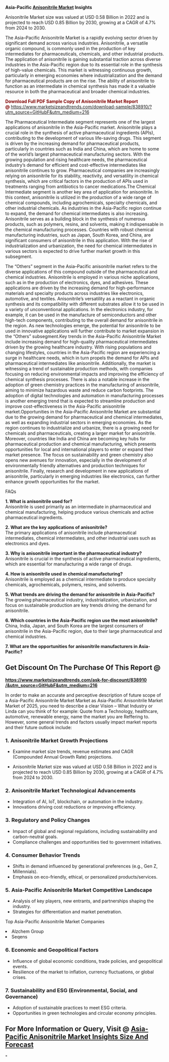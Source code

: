 <p><strong>Asia-Pacific&nbsp;<a href=""https://www.marketsizeandtrends.com/download-sample/838910/&amp;utm_source=GitHubF&amp;utm_medium=216"">Anisonitrile Market</a> Insights</strong></p><p>Anisonitrile Market size was valued at USD 0.58 Billion in 2022 and is projected to reach USD 0.85 Billion by 2030, growing at a CAGR of 4.7% from 2024 to 2030.</p><p><p>The Asia–Pacific Anisonitrile Market is a rapidly evolving sector driven by significant demand across various industries. Anisonitrile, a versatile organic compound, is commonly used in the production of key intermediates for pharmaceuticals, chemicals, and other industrial products. The application of anisonitrile is gaining substantial traction across diverse industries in the Asia-Pacific region due to its essential role in the synthesis of high-value chemicals. This market is witnessing continuous growth, particularly in emerging economies where industrialization and the demand for pharmaceutical products are on the rise. The ability of anisonitrile to function as an intermediate in chemical synthesis has made it a valuable resource in both the pharmaceutical and broader chemical industries. <p><strong><span style="color: #800000;">Download Full PDF Sample Copy of Anisonitrile Market Report @</span>&nbsp;</strong><a href="https://www.marketsizeandtrends.com/download-sample/838910/?utm_source=GitHubF&amp;utm_medium=216" target="_blank">https://www.marketsizeandtrends.com/download-sample/838910/?utm_source=GitHubF&amp;utm_medium=216</a></p></p><p>The Pharmaceutical Intermediate segment represents one of the largest applications of anisonitrile in the Asia-Pacific market. Anisonitrile plays a crucial role in the synthesis of active pharmaceutical ingredients (APIs), contributing to the development of various life-saving drugs. This segment is driven by the increasing demand for pharmaceutical products, particularly in countries such as India and China, which are home to some of the world’s largest pharmaceutical manufacturing sectors. With the growing population and rising healthcare needs, the pharmaceutical industry’s demand for efficient and cost-effective intermediates like anisonitrile continues to grow. Pharmaceutical companies are increasingly relying on anisonitrile for its stability, reactivity, and versatility in chemical synthesis, which are critical factors in the production of APIs used in treatments ranging from antibiotics to cancer medications.The Chemical Intermediate segment is another key area of application for anisonitrile. In this context, anisonitrile is utilized in the production of a wide range of chemical compounds, including agrochemicals, specialty chemicals, and other industrial chemicals. As industries in the Asia-Pacific region continue to expand, the demand for chemical intermediates is also increasing. Anisonitrile serves as a building block in the synthesis of numerous products, such as polymers, resins, and solvents, making it indispensable in the chemical manufacturing processes. Countries with robust chemical manufacturing industries, such as Japan, South Korea, and China, are significant consumers of anisonitrile in this application. With the rise of industrialization and urbanization, the need for chemical intermediates in various sectors is expected to drive further market growth in this subsegment. <p>The “Others” segment in the Asia–Pacific anisonitrile market refers to the diverse applications of this compound outside of the pharmaceutical and chemical industries. Anisonitrile is employed in various niche applications, such as in the production of electronics, dyes, and adhesives. These applications are driven by the increasing demand for high-performance materials and specialty products across industries like electronics, automotive, and textiles. Anisonitrile’s versatility as a reactant in organic synthesis and its compatibility with different substrates allow it to be used in a variety of unconventional applications. In the electronics industry, for example, it can be used in the manufacture of semiconductors and other high-tech components, contributing to the overall demand for anisonitrile in the region. As new technologies emerge, the potential for anisonitrile to be used in innovative applications will further contribute to market expansion in the “Others” subsegment.Key trends in the Asia–Pacific Anisonitrile Market include increasing demand for high-quality pharmaceutical intermediates driven by the growing healthcare industry. With rising populations and changing lifestyles, countries in the Asia-Pacific region are experiencing a surge in healthcare needs, which in turn propels the demand for APIs and pharmaceutical intermediates like anisonitrile. Additionally, the market is witnessing a trend of sustainable production methods, with companies focusing on reducing environmental impacts and improving the efficiency of chemical synthesis processes. There is also a notable increase in the adoption of green chemistry practices in the manufacturing of anisonitrile, aiming to minimize hazardous waste and reduce carbon footprints. The adoption of digital technologies and automation in manufacturing processes is another emerging trend that is expected to streamline production and improve cost-effectiveness in the Asia-Pacific anisonitrile market.Opportunities in the Asia–Pacific Anisonitrile Market are substantial due to the growing demand for pharmaceutical and chemical intermediates, as well as expanding industrial sectors in emerging economies. As the region continues to industrialize and urbanize, there is a growing need for chemicals and pharmaceuticals, creating a larger market for anisonitrile. Moreover, countries like India and China are becoming key hubs for pharmaceutical production and chemical manufacturing, which presents opportunities for local and international players to enter or expand their market presence. The focus on sustainability and green chemistry also opens new avenues for innovation, especially in the development of environmentally friendly alternatives and production techniques for anisonitrile. Finally, research and development in new applications of anisonitrile, particularly in emerging industries like electronics, can further enhance growth opportunities for the market.<p>FAQs</p><p><strong>1. What is anisonitrile used for?</strong><br>Anisonitrile is used primarily as an intermediate in pharmaceutical and chemical manufacturing, helping produce various chemicals and active pharmaceutical ingredients.</p><p><strong>2. What are the key applications of anisonitrile?</strong><br>The primary applications of anisonitrile include pharmaceutical intermediates, chemical intermediates, and other industrial uses such as electronics and dyes.</p><p><strong>3. Why is anisonitrile important in the pharmaceutical industry?</strong><br>Anisonitrile is crucial in the synthesis of active pharmaceutical ingredients, which are essential for manufacturing a wide range of drugs.</p><p><strong>4. How is anisonitrile used in chemical manufacturing?</strong><br>Anisonitrile is employed as a chemical intermediate to produce specialty chemicals, agrochemicals, polymers, resins, and solvents.</p><p><strong>5. What trends are driving the demand for anisonitrile in Asia-Pacific?</strong><br>The growing pharmaceutical industry, industrialization, urbanization, and focus on sustainable production are key trends driving the demand for anisonitrile.</p><p><strong>6. Which countries in the Asia-Pacific region use the most anisonitrile?</strong><br>China, India, Japan, and South Korea are the largest consumers of anisonitrile in the Asia-Pacific region, due to their large pharmaceutical and chemical industries.</p><p><strong>7. What are the opportunities for anisonitrile manufacturers in Asia-Pacific?</strong><br></p><h2><strong>Get Discount On The Purchase Of This Report @&nbsp;</strong></h2><p><strong><a href=""https://www.marketsizeandtrends.com/ask-for-discount/838910/&amp;utm_source=GitHubF&amp;utm_medium=216"" target=""_blank"">https://www.marketsizeandtrends.com/ask-for-discount/838910<br />/&amp;utm_source=GitHubF&amp;utm_medium=216</a></strong></p><p>In order to make an accurate and perceptive description of future scope of a Asia-Pacific&nbsp;Anisonitrile Market Market as Asia-Pacific&nbsp;Anisonitrile Market Market of 2025, you need to describe a clear Vision &ndash; What Industry or Linda can you think of for example: Quote from a Technology, healthcare, automotive, renewable energy, name the market you are Reffering to. However, some general trends and factors usually impact market reports and their future outlook include:</p><h3>1.&nbsp;<strong>Anisonitrile Market Growth Projections</strong></h3><ul><li>Examine market size trends, revenue estimates and CAGR (Compounded Annual Growth Rate) projections.</li><li><p>Anisonitrile Market size was valued at USD 0.58 Billion in 2022 and is projected to reach USD 0.85 Billion by 2030, growing at a CAGR of 4.7% from 2024 to 2030.</p></li></ul><h3>2.&nbsp;<strong>Anisonitrile Market Technological Advancements</strong></h3><ul><li>Integration of AI, IoT, blockchain, or automation in the industry.</li><li>Innovations driving cost reductions or improving efficiency.</li></ul><h3>3.&nbsp;<strong>Regulatory and Policy Changes</strong></h3><ul><li>Impact of global and regional regulations, including sustainability and carbon-neutral goals.</li><li>Compliance challenges and opportunities tied to government initiatives.</li></ul><h3>4.&nbsp;<strong>Consumer Behavior Trends</strong></h3><ul><li>Shifts in demand influenced by generational preferences (e.g., Gen Z, Millennials).</li><li>Emphasis on eco-friendly, ethical, or personalized products/services.</li></ul><h3>5.&nbsp;<strong>Asia-Pacific Anisonitrile Market Competitive Landscape</strong></h3><ul><li>Analysis of key players, new entrants, and partnerships shaping the industry.</li><li>Strategies for differentiation and market penetration.</li></ul><p data-pm-slice=""1 1 []"">Top Asia-Pacific Anisonitrile Market Companies</p><div data-test-id=""""><p><li>Alzchem Group</li><li> Seqens</li></p></div><h3>6.&nbsp;<strong>Economic and Geopolitical Factors</strong></h3><ul><li>Influence of global economic conditions, trade policies, and geopolitical events.</li><li>Resilience of the market to inflation, currency fluctuations, or global crises.</li></ul><h3>7.&nbsp;<strong>Sustainability and ESG (Environmental, Social, and Governance)</strong></h3><ul><li>Adoption of sustainable practices to meet ESG criteria.</li><li>Opportunities in green technologies and circular economy principles.</li></ul><h2><strong>For More Information or Query, Visit @&nbsp;</strong><a href=""https://www.verifiedmarketreports.com/product/anisonitrile-market/"" target=""_blank"">Asia-Pacific Anisonitrile Market Insights Size And Forecast</a></h2>"
